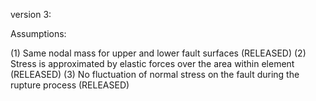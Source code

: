 version 3: 

Assumptions:

(1) Same nodal mass for upper and lower fault surfaces (RELEASED)
(2) Stress is approximated by elastic forces over the area within element (RELEASED)
(3) No fluctuation of normal stress on the fault during the rupture process (RELEASED)